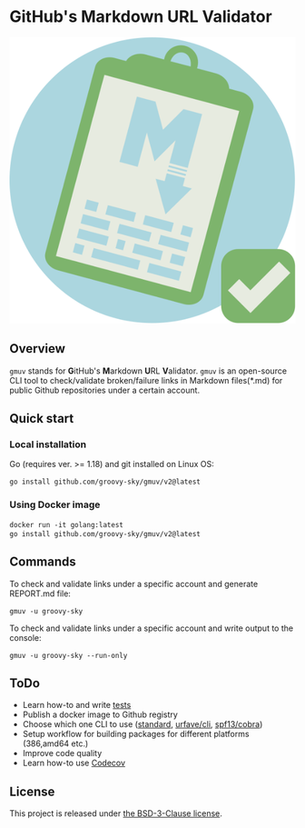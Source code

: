 # GitHub's Markdown URL Validator

![](/img/logo.svg)

## Overview
`gmuv` stands for **G**itHub's **M**arkdown **U**RL **V**alidator. `gmuv` is an open-source CLI tool to check/validate broken/failure links in Markdown files(*.md) for public Github repositories under a certain account.

## Quick start

### Local installation

Go (requires ver. >= 1.18) and git installed on Linux OS:
```
go install github.com/groovy-sky/gmuv/v2@latest
```

### Using Docker image

```
docker run -it golang:latest
go install github.com/groovy-sky/gmuv/v2@latest
```

## Commands

To check and validate links under a specific account and generate REPORT.md file:
```
gmuv -u groovy-sky
```

To check and validate links under a specific account and write output to the console:
```
gmuv -u groovy-sky --run-only
```

## ToDo

* Learn how-to and write [tests](https://pkg.go.dev/testing)
* Publish a docker image to Github registry
* Choose which one CLI to use ([standard](https://pkg.go.dev/flag), [urfave/cli](https://github.com/urfave/cli), [spf13/cobra](https://github.com/spf13/cobra))
* Setup workflow for building packages for different platforms (386,amd64 etc.)
* Improve code quality
* Learn how-to use [Codecov](https://app.codecov.io/gh/groovy-sky/gmuv)

## License
This project is released under [the BSD-3-Clause license](https://github.com/groovy-sky/gmuc/blob/main/LICENSE).
